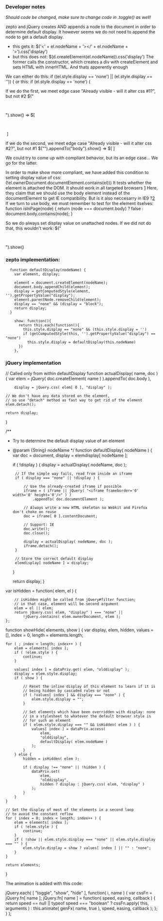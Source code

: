 ###  Developer notes

*Should code be changed, make sure to change code in .toggle() as well!*

zepto and jQuery creates AND appends a node to the document in order to determine default display.
It however seems we do not need to append the node to get a default display.
- this gets it:      $('<' + el.nodeName + '></' + el.nodeName + '>').css('display')
- but this does not: $(d.createElement(el.nodeName)).css('display')
The former calls the constructor, which creates a div with createElement and sets HTML with innerHTML.
And thats apperently enough

We can either do this:
    if ((el.style.display == 'none') || (el.style.display == '')) {
or this:
    if (el.style.display == 'none') {

If we do the first, we meet edge case "Already visible - will it alter css #1?", but not #2
$​("​<p>​​</p>​"​)​.show​(​) => $[ ​<p style="display: block;">​​</p>​ ]

If we do the second, we meet edge case "Already visible - will it alter css #2?", but not #1
$​("​<i>​​</i>​"​)​.appendTo​("body"​)​.show​(​) => $[ ​<i>​​</i>​ ]

We could try to come up with compliant behavior, but its an edge case... We go for the latter.


In order to make show more compliant, we have added this condition to setting display value of css:
(!el.ownerDocument.documentElement.contains(el)))
It tests whether the element is attached the DOM.
It should work in all targeted browsers [1](https://developer.mozilla.org/en-US/docs/Web/API/Node/contains)
Here, they claim that we should use the body element instead of the documentElement to get IE compatibility. But is it also neccesarry in IE9 ?[2](http://stackoverflow.com/questions/5629684/how-to-check-if-element-exists-in-the-visible-dom)
If we turn to use body, we must remember to test for the element itselves:
function isInPage(node) {
  return (node === document.body) ? false : document.body.contains(node);
}


So we do always set display value on unattached nodes.
If we did not do that, this wouldn't work:
$​("​<p class='display-none'>​​</p>​"​)​.show​(​)






### zepto implementation:

```
  function defaultDisplay(nodeName) {
    var element, display;

    element = document.createElement(nodeName);
    document.body.appendChild(element);
    display = getComputedStyle(element, '').getPropertyValue("display");
    element.parentNode.removeChild(element);
    display == "none" && (display = "block");
    return display;
  }

    show: function(){
      return this.each(function(){
        this.style.display == "none" && (this.style.display = '')
        if (getComputedStyle(this, '').getPropertyValue("display") == "none")
          this.style.display = defaultDisplay(this.nodeName)
      })
    },

```

### jQuery implementation


// Called only from within defaultDisplay
function actualDisplay( name, doc ) {
	var elem = jQuery( doc.createElement( name ) ).appendTo( doc.body ),

		display = jQuery.css( elem[ 0 ], "display" );

	// We don't have any data stored on the element,
	// so use "detach" method as fast way to get rid of the element
	elem.detach();

	return display;
}

/**
 * Try to determine the default display value of an element
 * @param {String} nodeName
 */
function defaultDisplay( nodeName ) {
	var doc = document,
		display = elemdisplay[ nodeName ];

	if ( !display ) {
		display = actualDisplay( nodeName, doc );

		// If the simple way fails, read from inside an iframe
		if ( display === "none" || !display ) {

			// Use the already-created iframe if possible
			iframe = ( iframe || jQuery( "<iframe frameborder='0' width='0' height='0'/>" ) )
				.appendTo( doc.documentElement );

			// Always write a new HTML skeleton so Webkit and Firefox don't choke on reuse
			doc = iframe[ 0 ].contentDocument;

			// Support: IE
			doc.write();
			doc.close();

			display = actualDisplay( nodeName, doc );
			iframe.detach();
		}

		// Store the correct default display
		elemdisplay[ nodeName ] = display;
	}

	return display;
}

var isHidden = function( elem, el ) {

		// isHidden might be called from jQuery#filter function;
		// in that case, element will be second argument
		elem = el || elem;
		return jQuery.css( elem, "display" ) === "none" ||
			!jQuery.contains( elem.ownerDocument, elem );
	};


function showHide( elements, show ) {
	var display, elem, hidden,
		values = [],
		index = 0,
		length = elements.length;

	for ( ; index < length; index++ ) {
		elem = elements[ index ];
		if ( !elem.style ) {
			continue;
		}

		values[ index ] = dataPriv.get( elem, "olddisplay" );
		display = elem.style.display;
		if ( show ) {

			// Reset the inline display of this element to learn if it is
			// being hidden by cascaded rules or not
			if ( !values[ index ] && display === "none" ) {
				elem.style.display = "";
			}

			// Set elements which have been overridden with display: none
			// in a stylesheet to whatever the default browser style is
			// for such an element
			if ( elem.style.display === "" && isHidden( elem ) ) {
				values[ index ] = dataPriv.access(
					elem,
					"olddisplay",
					defaultDisplay( elem.nodeName )
				);
			}
		} else {
			hidden = isHidden( elem );

			if ( display !== "none" || !hidden ) {
				dataPriv.set(
					elem,
					"olddisplay",
					hidden ? display : jQuery.css( elem, "display" )
				);
			}
		}
	}

	// Set the display of most of the elements in a second loop
	// to avoid the constant reflow
	for ( index = 0; index < length; index++ ) {
		elem = elements[ index ];
		if ( !elem.style ) {
			continue;
		}
		if ( !show || elem.style.display === "none" || elem.style.display === "" ) {
			elem.style.display = show ? values[ index ] || "" : "none";
		}
	}

	return elements;
}

The animation is added with this code:

jQuery.each( [ "toggle", "show", "hide" ], function( i, name ) {
	var cssFn = jQuery.fn[ name ];
	jQuery.fn[ name ] = function( speed, easing, callback ) {
		return speed == null || typeof speed === "boolean" ?
			cssFn.apply( this, arguments ) :
			this.animate( genFx( name, true ), speed, easing, callback );
	};
} );

